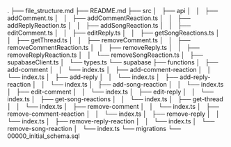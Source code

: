 .
├── file_structure.md
├── README.md
├── src
│   ├── api
│   │   ├── addComment.ts
│   │   ├── addCommentReaction.ts
│   │   ├── addReplyReaction.ts
│   │   ├── addSongReaction.ts
│   │   ├── editComment.ts
│   │   ├── editReply.ts
│   │   ├── getSongReactions.ts
│   │   ├── getThread.ts
│   │   ├── removeComment.ts
│   │   ├── removeCommentReaction.ts
│   │   ├── removeReply.ts
│   │   ├── removeReplyReaction.ts
│   │   └── removeSongReaction.ts
│   ├── supabaseClient.ts
│   └── types.ts
└── supabase
    ├── functions
    │   ├── add-comment
    │   │   └── index.ts
    │   ├── add-comment-reaction
    │   │   └── index.ts
    │   ├── add-reply
    │   │   └── index.ts
    │   ├── add-reply-reaction
    │   │   └── index.ts
    │   ├── add-song-reaction
    │   │   └── index.ts
    │   ├── edit-comment
    │   │   └── index.ts
    │   ├── edit-reply
    │   │   └── index.ts
    │   ├── get-song-reactions
    │   │   └── index.ts
    │   ├── get-thread
    │   │   └── index.ts
    │   ├── remove-comment
    │   │   └── index.ts
    │   ├── remove-comment-reaction
    │   │   └── index.ts
    │   ├── remove-reply
    │   │   └── index.ts
    │   ├── remove-reply-reaction
    │   │   └── index.ts
    │   └── remove-song-reaction
    │       └── index.ts
    └── migrations
        └── 00000_initial_schema.sql

